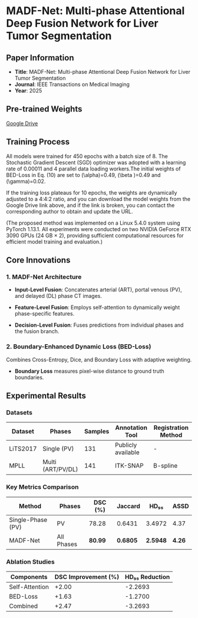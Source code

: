 # MADF-Net: Multi-phase Attentional Deep Fusion Network for Liver Tumor Segmentation  

## Paper Information  
- **Title**: MADF-Net: Multi-phase Attentional Deep Fusion Network for Liver Tumor Segmentation  
- **Journal**: IEEE Transactions on Medical Imaging  
- **Year**: 2025 

## Pre-trained Weights  
[Google Drive](https://drive.google.com/drive/folders/1FSgOOqEkdjfBTvYudSf9NAxIwG3CxWxW?usp=drive_link)  

## Training Process

All models were trained for 450 epochs with a batch size of 8. The Stochastic Gradient Descent (SGD) optimizer was adopted with a learning rate of 0.00011 and 4 parallel data loading workers.The initial weights of BED-Loss in Eq. (10) are set to \(\alpha\)=0.49, \(\beta \)=0.49 and \(\gamma\)=0.02. 

If the training loss plateaus for 10 epochs, the weights are dynamically adjusted to a 4:4:2 ratio, and you can download the model weights from the Google Drive link above, and if the link is broken, you can contact the corresponding author to obtain and update the URL.

(The proposed method was implemented on a Linux 5.4.0 system using PyTorch 1.13.1. All experiments were conducted on two NVIDIA GeForce RTX 3090 GPUs (24 GB × 2), providing sufficient computational resources for efficient model training and evaluation.)

## Core Innovations  
### 1. MADF-Net Architecture  
- **Input-Level Fusion**: Concatenates arterial (ART), portal venous (PV), and delayed (DL) phase CT images. 

- **Feature-Level Fusion**: Employs self-attention to dynamically weight phase-specific features.

- **Decision-Level Fusion**: Fuses predictions from individual phases and the fusion branch.  

### 2. Boundary-Enhanced Dynamic Loss (BED-Loss)  
Combines Cross-Entropy, Dice, and Boundary Loss with adaptive weighting. 

- **Boundary Loss** measures pixel-wise distance to ground truth boundaries. 

## Experimental Results  
### Datasets  
| Dataset | Phases       | Samples | Annotation Tool | Registration Method |  
|---------|--------------|---------|-----------------|---------------------|  
| LiTS2017| Single (PV)  | 131     | Publicly available | -                   |  
| MPLL    | Multi (ART/PV/DL) | 141   | ITK-SNAP        | B-spline            |  

### Key Metrics Comparison  
| Method       | Phases       | DSC (%) | Jaccard | HD₉₅   | ASSD    |  
|--------------|--------------|---------|---------|--------|---------|  
| Single-Phase (PV)| PV          | 78.28   | 0.6431  | 3.4972 | 4.37    |  
| MADF-Net     | All Phases   | **80.99**| **0.6805**|**2.5948**|**4.26**|  

### Ablation Studies  
| Components       | DSC Improvement (%) | HD₉₅ Reduction |  
|------------------|---------------------|----------------|  
| Self-Attention   | +2.00               | -2.2693        |  
| BED-Loss         | +1.63               | -1.2700        |  
| Combined         | +2.47               | -3.2693        |  





